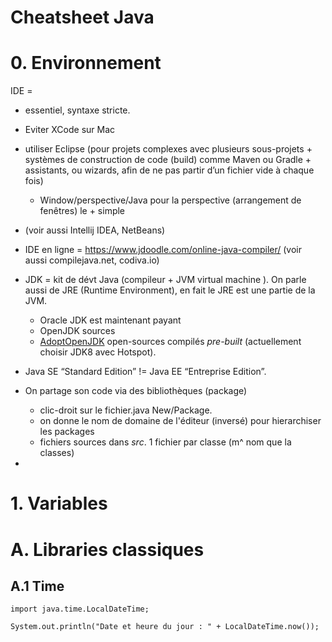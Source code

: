 # Cheatsheet Java

# 0. Environnement

IDE = 
- essentiel, syntaxe stricte. 
- Eviter XCode sur Mac 
- utiliser Eclipse (pour projets complexes avec plusieurs sous-projets + systèmes de construction de code (build) comme Maven ou Gradle +  assistants, ou wizards, afin de ne pas partir d’un fichier vide à chaque fois)
    - Window/perspective/Java pour la perspective (arrangement de fenêtres) le + simple
- (voir aussi Intellij IDEA, NetBeans)
- IDE en ligne = https://www.jdoodle.com/online-java-compiler/ 
(voir aussi compilejava.net, codiva.io)
- JDK = kit de dévt Java (compileur + JVM virtual machine ). On parle aussi de JRE (Runtime Environment), en fait le JRE est une partie de la JVM. 
    - Oracle JDK est maintenant payant
    - OpenJDK sources
    - [AdoptOpenJDK](https://adoptopenjdk.net/) open-sources compilés _pre-built_ (actuellement choisir JDK8 avec Hotspot). 
- Java SE “Standard Edition” != Java EE “Entreprise Edition”.
- On partage son code via des bibliothèques (package)
    - clic-droit sur le fichier.java New/Package. 
    - on donne le nom de domaine de l'éditeur (inversé) pour hierarchiser les packages
    - fichiers sources dans _src_. 1 fichier par classe (m^ nom que la classes)

-     

# 1. Variables 



# A. Libraries classiques

## A.1 Time 
```(Java)
import java.time.LocalDateTime;

System.out.println("Date et heure du jour : " + LocalDateTime.now());
```